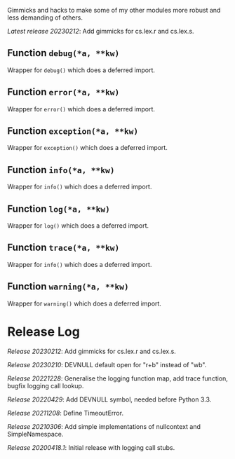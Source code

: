 Gimmicks and hacks to make some of my other modules more robust and
less demanding of others.

*Latest release 20230212*:
Add gimmicks for cs.lex.r and cs.lex.s.

## Function `debug(*a, **kw)`

Wrapper for `debug()` which does a deferred import.

## Function `error(*a, **kw)`

Wrapper for `error()` which does a deferred import.

## Function `exception(*a, **kw)`

Wrapper for `exception()` which does a deferred import.

## Function `info(*a, **kw)`

Wrapper for `info()` which does a deferred import.

## Function `log(*a, **kw)`

Wrapper for `log()` which does a deferred import.

## Function `trace(*a, **kw)`

Wrapper for `info()` which does a deferred import.

## Function `warning(*a, **kw)`

Wrapper for `warning()` which does a deferred import.

# Release Log



*Release 20230212*:
Add gimmicks for cs.lex.r and cs.lex.s.

*Release 20230210*:
DEVNULL default open for "r+b" instead of "wb".

*Release 20221228*:
Generalise the logging function map, add trace function, bugfix logging call lookup.

*Release 20220429*:
Add DEVNULL symbol, needed before Python 3.3.

*Release 20211208*:
Define TimeoutError.

*Release 20210306*:
Add simple implementations of nullcontext and SimpleNamespace.

*Release 20200418.1*:
Initial release with logging call stubs.
